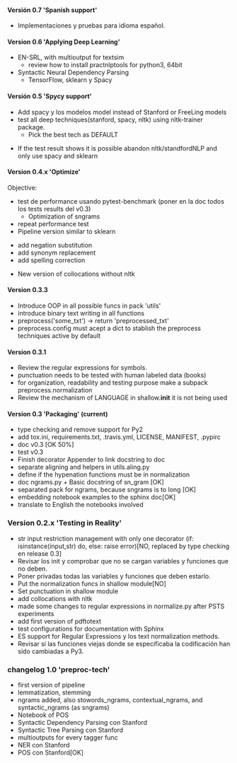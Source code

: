 #### Versión 0.7 'Spanish support'

- Implementaciones y pruebas para idioma español.


#### Version 0.6 'Applying Deep Learning'

* EN-SRL, with multioutput for textsim
	* review how to install practnlptools for python3, 64bit
* Syntactic Neural Dependency Parsing
	* TensorFlow, sklearn y Spacy

#### Versión 0.5 'Spycy support'

- Add spacy y los modelos model instead of Stanford or FreeLing models
- test all deep techniques(stanford, spacy, nltk) using nltk-trainer package.
  - Pick the best tech as DEFAULT
* If the test result shows it is possible abandon nltk/standfordNLP and only use spacy and sklearn

#### Version 0.4.x 'Optimize'

Objective:

* test de performance usando pytest-benchmark (poner en la doc todos los tests results del v0.3)
	* Optimization of sngrams
* repeat performance test
* Pipeline version similar to sklearn
- add negation substitution
- add synonym replacement
- add spelling correction
* New version of collocations without nltk

#### Version 0.3.3

* Introduce OOP in all possible funcs in pack 'utils'
* introduce binary text writing in all functions
* preprocess('some_txt') -> return 'preprocessed_txt'
* preprocess.config must acept a dict to stablish the preprocess techniques active by default

#### Version 0.3.1

* Review the regular expressions for symbols.
* punctuation needs to be tested with human labeled data (books)
* for organization, readability and testing purpose make a subpack preprocess.normalization
* Review the mechanism of LANGUAGE in shallow.__init__ it is not being used

#### Version 0.3 'Packaging' (current)

* type checking and remove support for Py2
* add tox.ini, requirements.txt, .travis.yml, LICENSE, MANIFEST, .pypirc 
* doc v0.3 [OK 50%]
* test v0.3
* Finish decorator Appender to link docstring to doc
* separate aligning and helpers in utils.aling.py
* define if the hypenation functions must be in normalization
* doc ngrams.py + Basic docstring of sn_gram [OK]
* separated pack for ngrams, because sngrams is to long [OK]
* embedding notebook examples to the sphinx doc[OK]
* translate to English the notebooks involved

### Version 0.2.x 'Testing in Reality'</u>

- str input restriction management with only one decorator (if: isinstance(input,str) do, else: raise error)[NO, replaced by type checking en release 0.3] 
- Revisar los init y comprobar que no se cargan variables y funciones que no deben. 
- Poner privadas todas las variables y funciones que deben estarlo.
- Put the normalization funcs in shallow module[NO]
- Set punctuation in shallow module
- add collocations with nltk
- made some changes to regular expressions in normalize.py after PSTS experiments
- add first version of pdftotext
- test configurations for documentation with Sphinx
- ES support for Regular Expressions y los text normalization methods.
- Revisar sí las funciones viejas donde se especificaba la codificación han sido cambiadas a Py3.

### changelog 1.0 'preproc-tech'

- first version of pipeline
- lemmatization, stemming
- ngrams added, also stowords_ngrams, contextual_ngrams, and syntactic_ngrams (as sngrams)
- Notebook of POS
- Syntactic Dependency Parsing con Stanford
- Syntactic Tree Parsing con Stanford
- multioutputs for every tagger func
- NER con Stanford
- POS con Stanford[OK]
